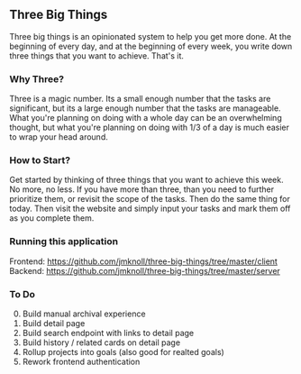 ## Three Big Things

Three big things is an opinionated system to help you get more done. At the beginning of every day, and at the beginning of every week, you write down three things that you want to achieve. That's it.

### Why Three?

Three is a magic number. Its a small enough number that the tasks are significant, but its a large enough number that the tasks are manageable. What you're planning on doing with a whole day can be an overwhelming thought, but what you're planning on doing with 1/3 of a day is much easier to wrap your head around.

### How to Start?

Get started by thinking of three things that you want to achieve this week. No more, no less. If you have more than three, than you need to further prioritize them, or revisit the scope of the tasks. Then do the same thing for today. Then visit the website and simply input your tasks and mark them off as you complete them.

### Running this application

Frontend: https://github.com/jmknoll/three-big-things/tree/master/client
Backend: https://github.com/jmknoll/three-big-things/tree/master/server

### To Do

0. Build manual archival experience
1. Build detail page
2. Build search endpoint with links to detail page
3. Build history / related cards on detail page
4. Rollup projects into goals (also good for realted goals)
5. Rework frontend authentication
